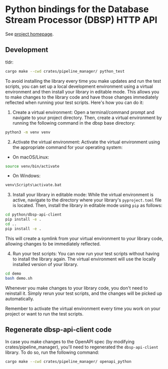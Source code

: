 # Python bindings for the Database Stream Processor (DBSP) HTTP API

See [project homepage](https://github.com/feldera/dbsp).

## Development

tldr:

```bash
cargo make --cwd crates/pipeline_manager/ python_test
```

To avoid installing the library every time you make updates and run the test
scripts, you can set up a local development environment using a virtual
environment and then install your library in editable mode. This allows you to
make changes to the library code and have those changes immediately reflected
when running your test scripts. Here's how you can do it:

1. Create a virtual environment: Open a terminal/command prompt and navigate to
   your project directory. Then, create a virtual environment by running the
   following command in the dbsp base directory:

```bash
python3 -m venv venv
```


2. Activate the virtual environment: Activate the virtual environment using the
   appropriate command for your operating system:

- On macOS/Linux:

```bash
source venv/bin/activate
```

- On Windows:
```bash
venv\Scripts\activate.bat
```

3. Install your library in editable mode: While the virtual environment is
   active, navigate to the directory where your library's `pyproject.toml` file
   is located. Then, install the library in editable mode using `pip` as
   follows:

```bash
cd python/dbsp-api-client
pip install -e .
cd ..
pip install -e .
```


This will create a symlink from your virtual environment to your library code,
allowing changes to be immediately reflected.

4. Run your test scripts: You can now run your test scripts without having to
   install the library again. The virtual environment will use the locally
   installed version of your library.

```bash
cd demo
bash demo.sh
```

Whenever you make changes to your library code, you don't need to reinstall it.
Simply rerun your test scripts, and the changes will be picked up automatically.

Remember to activate the virtual environment every time you work on your project
or want to run the test scripts.


## Regenerate dbsp-api-client code

In case you make changes to the OpenAPI spec (by modifying
crates/pipeline_manager), you'll need to regenerated the `dbsp-api-client`
library. To do so, run the following command:

```bash
cargo make --cwd crates/pipeline_manager/ openapi_python
```